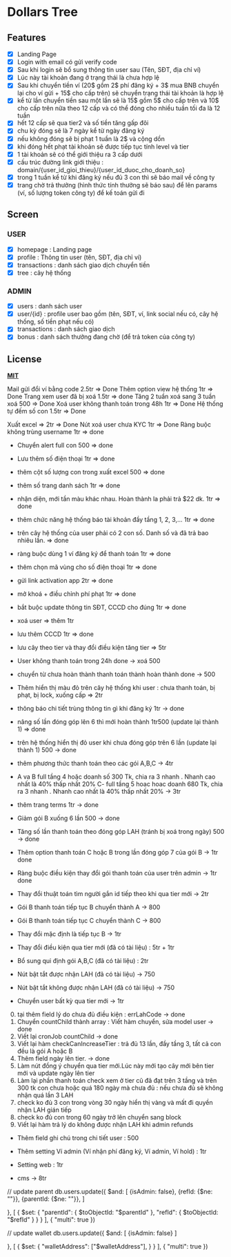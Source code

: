 # Dollars Tree

## Features

- [x] Landing Page
- [x] Login with email có gửi verify code
- [x] Sau khi login sẽ bổ sung thông tin user sau (Tên, SĐT, địa chỉ ví)
- [x] Lúc này tài khoản đang ở trạng thái là chưa hợp lệ
- [x] Sau khi chuyển tiền ví (20$ gồm 2$ phí đăng ký + 3$ mua BNB chuyển lại cho ví gửi + 15$ cho cấp trên) sẽ chuyển trạng thái tài khoản là hợp lệ
- [x] kể từ lần chuyển tiền sau một lần sẽ là 15$ gồm 5$ cho cấp trên và 10$ cho cấp trên nữa theo 12 cấp và có thể đóng cho nhiều tuần tối đa là 12 tuần
- [x] hết 12 cấp sẽ qua tier2 và số tiền tăng gấp đôi
- [x] chu kỳ đóng sẽ là 7 ngày kể từ ngày đăng ký
- [x] nếu không đóng sẽ bị phạt 1 tuần là 2$ và cộng dồn
- [x] khi đóng hết phạt tài khoản sẽ được tiếp tục tính level và tier
- [x] 1 tài khoản sẽ có thể giới thiệu ra 3 cấp dưới
- [x] cấu trúc đường link giới thiệu : domain/{user_id_gioi_thieu}/{user_id_duoc_cho_doanh_so}
- [x] trong 1 tuần kể từ khi đăng ký nếu đủ 3 con thì sẽ báo mail về công ty
- [x] trang chờ trả thưởng (hình thức tính thưởng sẽ báo sau) để lên params (ví, số lượng token công ty) để kế toán gửi đi

## Screen

### USER

- [x] homepage : Landing page
- [x] profile : Thông tin user (tên, SĐT, địa chỉ ví)
- [x] transactions : danh sách giao dịch chuyển tiền
- [x] tree : cây hệ thống

### ADMIN

- [x] users : danh sách user
- [x] user/{id} : profile user bao gồm (tên, SĐT, ví, link social nếu có, cây hệ thống, số tiền phạt nếu có)
- [x] transactions : danh sách giao dịch
- [x] bonus : danh sách thưởng đang chờ (để trả token của công ty)

## License

**[MIT](./LICENSE)**

Mail gửi đổi ví bằng code 2.5tr => Done
Thêm option view hệ thống 1tr => Done
Trang xem user đã bị xoá 1.5tr => done
Tăng 2 tuần xoá sang 3 tuần xoá 500 => Done
Xoá user không thanh toán trong 48h 1tr => Done
Hệ thống tự đếm số con 1.5tr => Done

Xuất excel => 2tr => Done
Nút xoá user chưa KYC 1tr => Done
Ràng buộc không trùng username 1tr => done

- Chuyển alert full con 500 => done
- Lưu thêm số điện thoại 1tr => done
- thêm cột số lượng con trong xuất excel 500 => done
- thêm số trang danh sách 1tr => done
- nhận diện, mới tần màu khác nhau. Hoàn thành la phải trả $22 dk. 1tr => done
- thêm chức năng hệ thống báo tài khoản đầy tầng 1, 2, 3,... 1tr => done
- trên cây hệ thống của user phải có 2 con số. Danh số và đã trả bao nhiêu lần. => done

- ràng buộc dùng 1 ví đăng ký để thanh toán 1tr => done
- thêm chọn mã vùng cho số điện thoại 1tr => done
- gửi link activation app 2tr => done

- mở khoá + điều chỉnh phí phạt 1tr => done

- bắt buộc update thông tin SĐT, CCCD cho đúng 1tr => done
- xoá user => thêm 1tr
- lưu thêm CCCD 1tr => done
- lưu cây theo tier và thay đổi điều kiện tăng tier => 5tr

- User không thanh toán trong 24h done -> xoá 500
- chuyển từ chưa hoàn thành thanh toán thành hoàn thành done -> 500
- Thêm hiển thị màu đỏ trên cây hệ thống khi user : chưa thanh toán, bị phạt, bị lock, xuống cấp => 2tr

- thông báo chi tiết trùng thông tin gì khi đăng ký 1tr -> done
- nâng số lần đóng góp lên 6 thì mới hoàn thành 1tr500 (update lại thành 1) => done
- trên hệ thống hiển thị đỏ user khi chưa đóng góp trên 6 lần (update lại thành 1) 500 -> done
- thêm phương thức thanh toán theo các gói A,B,C -> 4tr
- A va B full tầng 4 hoặc doanh số 300 Tk, chia ra 3 nhanh . Nhanh cao nhất là 40% thấp nhất 20%
  C- full tầng 5 hoac hoac doanh 680 Tk, chia ra 3 nhanh . Nhanh cao nhất là 40% thấp nhất 20% -> 3tr
- thêm trang terms 1tr -> done

- Giảm gói B xuống 6 lần 500 -> done
- Tăng số lần thanh toán theo đóng góp LAH (tránh bị xoá trong ngày) 500 -> done
- Thêm option thanh toán C hoặc B trong lần đóng góp 7 của gói B -> 1tr done
- Ràng buộc điều kiện thay đổi gói thanh toán của user trên admin -> 1tr done

- Thay đổi thuật toán tìm người gắn id tiếp theo khi qua tier mới -> 2tr

- Gói B thanh toán tiếp tục B chuyển thành A -> 800
- Gói B thanh toán tiếp tục C chuyển thành C -> 800
- Thay đổi mặc định là tiếp tục B -> 1tr

- Thay đổi điều kiện qua tier mới (đã có tài liệu) : 5tr + 1tr
- Bổ sung qui định gói A,B,C (đã có tài liệu) : 2tr
- Nút bật tắt được nhận LAH (đã có tài liệu) -> 750
- Nút bật tắt không được nhận LAH (đã có tài liệu) -> 750
- Chuyển user bất kỳ qua tier mới -> 1tr

0. tại thêm field lý do chưa đủ điều kiện : errLahCode -> done
1. Chuyển countChild thành array : Viết hàm chuyển, sửa model user -> done
2. Viết lại cronJob countChild -> done
3. Viết lại hàm checkCanIncreaseTier : trả đủ 13 lần, đầy tầng 3, tất cả con đều là gói A hoặc B
4. Thêm field ngày lên tier. -> done
5. Làm nút đồng ý chuyển qua tier mới.Lúc này mới tạo cây mới bên tier mới và update ngày lên tier
6. Làm lại phần thanh toán check xem ở tier cũ đã đạt trên 3 tầng và trên 300 tk con chưa hoặc quá 180 ngày mà chưa đủ : nếu chưa đủ sẽ không nhận quá lần 3 LAH
7. check ko đủ 3 con trong vòng 30 ngày hiển thị vàng và mất đi quyền nhận LAH gián tiếp
8. check ko đủ con trong 60 ngày trở lên chuyển sang block
9. Viết lại hàm trả lý do không được nhận LAH khi admin refunds

- Thêm field ghi chú trong chi tiết user : 500
- Thêm setting Ví admin (Ví nhận phí đăng ký, Ví admin, Ví hold) : 1tr
- Setting web : 1tr

- cms -> 8tr

// update parent
db.users.update({
$and: [
    {isAdmin: false},
    {refId: {$ne: ""}},
{parentId: {$ne: ""}},
]

},
[
{
$set: {
"parentId": {
$toObjectId: "$parentId"
},
"refId": {
$toObjectId: "$refId"
}
}
}
],
{
"multi": true
})

// update wallet
db.users.update({
$and: [
{isAdmin: false}
]

},
[
{
$set: {
"walletAddress": ["$walletAddress"],
}
}
],
{
"multi": true
})
